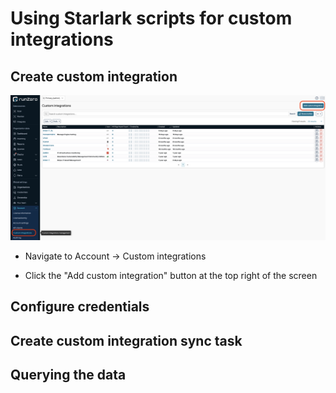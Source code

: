 # Using Starlark scripts for custom integrations

## Create custom integration

![create custom integration](https://github.com/TechnoSavage/runZero/blob/main/sdk-starlark-integrations/img-resources/img_1.png?raw=true)

- Navigate to Account -> Custom integrations

- Click the "Add custom integration" button at the top right of the screen

## Configure credentials



## Create custom integration sync task



## Querying the data

